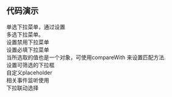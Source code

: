 
## 代码演示

<div class="grid-x grid-margin-x">
   <div class="medium-6 large-6 cell">
    <nc-example>
      <nc-example-showcase>
        <example-select-single></example-select-single>
      </nc-example-showcase>
      <nc-example-legend title="单选">
      单选下拉菜单，通过设置
      </nc-example-legend>
      <nc-example-code [code]="singleCode"></nc-example-code>
    </nc-example>
  </div>
  <div class="medium-6 large-6 cell">
    <nc-example>
      <nc-example-showcase>
        <example-select-multiple></example-select-multiple>
      </nc-example-showcase>
      <nc-example-legend title="单选">多选下拉菜单。</nc-example-legend>
      <nc-example-code [code]="multipleCode"></nc-example-code>
    </nc-example>
  </div>
  <div class="medium-6 large-6 cell">
    <nc-example>
      <nc-example-showcase>
        <example-select-disabled></example-select-disabled>
      </nc-example-showcase>
      <nc-example-legend title="单选">设置禁用下拉菜单</nc-example-legend>
      <nc-example-code [code]="disabledCode"></nc-example-code>
    </nc-example>
  </div>
  <div class="medium-6 large-6 cell">
    <nc-example>
      <nc-example-showcase>
        <example-select-required></example-select-required>
      </nc-example-showcase>
      <nc-example-legend title="单选">设置必填下拉菜单</nc-example-legend>
      <nc-example-code [code]="requiredCode"></nc-example-code>
    </nc-example>
  </div>
  <div class="medium-6 large-6 cell">
    <nc-example>
      <nc-example-showcase>
        <example-select-compare-with></example-select-compare-with>
      </nc-example-showcase>
      <nc-example-legend title="compareWith">
        当所选取的值也是一个对象，可使用compareWith 来设置匹配方法.
      </nc-example-legend>
      <nc-example-code [code]="compareWithCode"></nc-example-code>
    </nc-example>
  </div>
   <div class="medium-6 large-6 cell">
    <nc-example>
      <nc-example-showcase>
        <example-select-filter></example-select-filter>
      </nc-example-showcase>
      <nc-example-legend title="filter">设置可筛选的下拉框</nc-example-legend>
      <nc-example-code [code]="filterCode"></nc-example-code>
    </nc-example>
  </div>
  <div class="medium-6 large-6 cell">
    <nc-example>
      <nc-example-showcase>
        <example-select-placeholder></example-select-placeholder>
      </nc-example-showcase>
      <nc-example-legend title="placeholder">自定义placeholder</nc-example-legend>
      <nc-example-code [code]="placeholderCode"></nc-example-code>
    </nc-example>
  </div>
   <div class="medium-6 large-6 cell">
    <nc-example>
      <nc-example-showcase>
        <example-select-event></example-select-event>
      </nc-example-showcase>
      <nc-example-legend title="单选">相关事件监听使用</nc-example-legend>
      <nc-example-code [code]="eventCode"></nc-example-code>
    </nc-example>
  </div>
   <div class="medium-12 large-12 cell">
    <nc-example>
      <nc-example-showcase>
        <example-select-coordinat></example-select-coordinat>
      </nc-example-showcase>
      <nc-example-legend title="联动">下拉联动选择</nc-example-legend>
      <nc-example-code [code]="coordinatCode"></nc-example-code>
    </nc-example>
  </div>
</div>

<div>
  <nc-markdown [data]="api"></nc-markdown>
</div>

